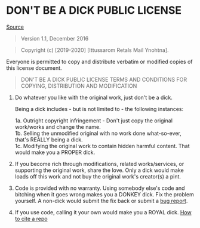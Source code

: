 # DON'T BE A DICK PUBLIC LICENSE

[Source](https://github.com/philsturgeon/dbad)

> Version 1.1, December 2016

> Copyright (c) [2019-2020] [Ittussarom Retals Mail Ynohtna].
 
 Everyone is permitted to copy and distribute verbatim or modified copies of this license document.

> DON'T BE A DICK PUBLIC LICENSE
> TERMS AND CONDITIONS FOR COPYING, DISTRIBUTION AND MODIFICATION

 1. Do whatever you like with the original work, just don't be a dick.

     Being a dick includes - but is not limited to - the following instances:

	 1a. Outright copyright infringement - Don't just copy the original work/works and change the name.  
	 1b. Selling the unmodified original with no work done what-so-ever, that's REALLY being a dick.  
	 1c. Modifying the original work to contain hidden harmful content. That would make you a PROPER dick.  

 2. If you become rich through modifications, related works/services, or supporting the original work,
 share the love. Only a dick would make loads off this work and not buy the original work's 
 creator(s) a pint.
 
 3. Code is provided with no warranty. Using somebody else's code and bitching when it goes wrong makes 
 you a DONKEY dick. Fix the problem yourself. A non-dick would submit the fix back or submit a [bug report](https://www.chiark.greenend.org.uk/~sgtatham/bugs.html).

4. If you use code, calling it your own would make you a ROYAL dick. [How to cite a repo](https://academia.stackexchange.com/questions/14010/how-do-you-cite-a-github-repository)
